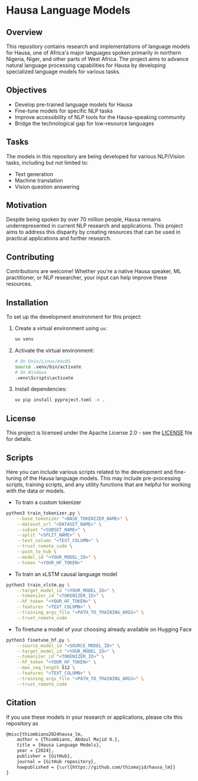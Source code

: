 # Hausa Language Models

## Overview

This repository contains research and implementations of language models for Hausa, one of Africa's major languages spoken primarily in northern Nigeria, Niger, and other parts of West Africa. The project aims to advance natural language processing capabilities for Hausa by developing specialized language models for various tasks.

## Objectives

- Develop pre-trained language models for Hausa
- Fine-tune models for specific NLP tasks
- Improve accessibility of NLP tools for the Hausa-speaking community
- Bridge the technological gap for low-resource languages

## Tasks

The models in this repository are being developed for various NLP/Vision tasks, including but not limited to:

- Text generation
- Machine translation
- Vision question answering

## Motivation

Despite being spoken by over 70 million people, Hausa remains underrepresented in current NLP research and applications. This project aims to address this disparity by creating resources that can be used in practical applications and further research.

## Contributing

Contributions are welcome! Whether you're a native Hausa speaker, ML practitioner, or NLP researcher, your input can help improve these resources.

## Installation

To set up the development environment for this project:

1. Create a virtual environment using `uv`:

   ```bash
   uv venv
   ```

2. Activate the virtual environment:

   ```bash
   # On Unix/Linux/macOS
   source .venv/bin/activate
   # On Windows
   .venv\Scripts\activate
   ```

3. Install dependencies:
   ```bash
   uv pip install pyproject.toml -e .
   ```

## License

This project is licensed under the Apache License 2.0 - see the [LICENSE](LICENSE) file for details.

## Scripts

Here you can include various scripts related to the development and fine-tuning of the Hausa language models. This may include pre-processing scripts, training scripts, and any utility functions that are helpful for working with the data or models.

- To train a custom tokenizer

```bash
python3 train_tokenizer.py \
    --base_tokenizer "<BASE_TOKENIZER_NAME>" \
    --dataset_url "<DATASET_NAME>" \
    --subset "<SUBSET_NAME>" \
    --split "<SPLIT_NAME>" \
    --text_column "<TEXT_COLUMN>" \
    --trust_remote_code \
    --push_to_hub \
    --model_id "<YOUR_MODEL_ID>" \
    --token "<YOUR_HF_TOKEN>"
```

- To train an xLSTM causal language model

```bash
python3 train_xlstm.py \
    --target_model_id "<YOUR_MODEL_ID>" \
    --tokenizer_id "<TOKENIZER_ID>" \
    --hf_token "<YOUR_HF_TOKEN>" \
    --features "<TEXT_COLUMN>" \
    --training_args_file "<PATH_TO_TRAINING_ARGS>" \
    --trust_remote_code
```

- To finetune a model of your choosing already available on Hugging Face

```bash
python3 finetune_hf.py \
    --source_model_id "<SOURCE_MODEL_ID>" \
    --target_model_id "<YOUR_MODEL_ID>" \
    --tokenizer_id "<TOKENIZER_ID>" \
    --hf_token "<YOUR_HF_TOKEN>" \
    --max_seq_length 512 \
    --features "<TEXT_COLUMN>" \
    --training_args_file "<PATH_TO_TRAINING_ARGS>" \
    --trust_remote_code
```

## Citation

If you use these models in your research or applications, please cite this repository as

```tex
@misc{thiombiano2024hausa_lm,
    author = {Thiombiano, Abdoul Majid O.},
    title = {Hausa Language Models},
    year = {2024},
    publisher = {GitHub},
    journal = {GitHub repository},
    howpublished = {\url{https://github.com/thiomajid/hausa_lm}}
}
```
